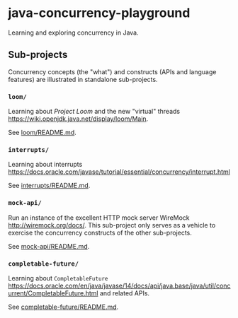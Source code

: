 # java-concurrency-playground

Learning and exploring concurrency in Java.

## Sub-projects

Concurrency concepts (the "what") and constructs (APIs and language features) are illustrated in standalone 
sub-projects. 

### `loom/`

Learning about _Project Loom_ and the new "virtual" threads <https://wiki.openjdk.java.net/display/loom/Main>.

See [loom/README.md](loom/README.md).

### `interrupts/`

Learning about interrupts <https://docs.oracle.com/javase/tutorial/essential/concurrency/interrupt.html>

See [interrupts/README.md](interrupts/README.md).

###  `mock-api/`

Run an instance of the excellent HTTP mock server WireMock <http://wiremock.org/docs/>. This sub-project only serves as
a vehicle to exercise the concurrency constructs of the other sub-projects.

See [mock-api/README.md](mock-api/README.md).   

### `completable-future/`

Learning about `CompletableFuture` <https://docs.oracle.com/en/java/javase/14/docs/api/java.base/java/util/concurrent/CompletableFuture.html>
and related APIs.

See [completable-future/README.md](completable-future/README.md).